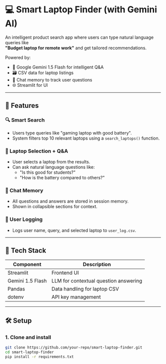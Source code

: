 # 💻 Smart Laptop Finder (with Gemini AI)

An intelligent product search app where users can type natural language queries like  
**"Budget laptop for remote work"** and get tailored recommendations.

Powered by:
- 🧠 Google Gemini 1.5 Flash for intelligent Q&A
- 🗃️ CSV data for laptop listings
- 🧾 Chat memory to track user questions
- 🌐 Streamlit for UI

---

## 🚀 Features

### 🔍 Smart Search
- Users type queries like "gaming laptop with good battery".
- System filters top 10 relevant laptops using a `search_laptops()` function.

### 📌 Laptop Selection + Q&A
- User selects a laptop from the results.
- Can ask natural language questions like:
  - "Is this good for students?"
  - "How is the battery compared to others?"

### 💬 Chat Memory
- All questions and answers are stored in session memory.
- Shown in collapsible sections for context.

### 📝 User Logging
- Logs user name, query, and selected laptop to `user_log.csv`.

---

## 🧠 Tech Stack

| Component         | Description                                   |
|------------------|-----------------------------------------------|
| Streamlit        | Frontend UI                                   |
| Gemini 1.5 Flash | LLM for contextual question answering         |
| Pandas           | Data handling for laptop CSV                  |
| dotenv           | API key management                            |

---

## 🛠️ Setup

### 1. Clone and install

```bash
git clone https://github.com/your-repo/smart-laptop-finder.git
cd smart-laptop-finder
pip install -r requirements.txt
